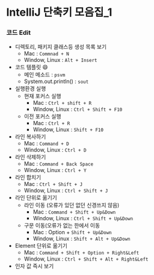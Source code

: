 # IntelliJ 단축키 모음집_1

### 코드 Edit

- 디렉토리, 패키지 클래스등 생성 목록 보기
  - Mac : ```Commnad + N```
  - Window, Linux : ```Alt + Insert```
- 코드 템플릿 😄
  - 메인 메소드 : ```psvm```
  - System.out.println() : ```sout```
- 실행환경 실행
  - 현재 포커스 실행
    - Mac : ```Ctrl + shift + R```
    - Window, Linux : ```Ctrl + Shift + F10```
  - 이전 포커스 실행
    - Mac : ```Ctrl + R```
    - Window, Linux : ```Shift + F10```
- 라인 복사하기
  - Mac : ```Command + D```
  - Window, Linux : ```Ctrl + D```
- 라인 삭제하기
  - Mac : ```Command + Back Space```
  - Window, Linux : ```Ctrl + Y```
- 라인 합치기
  - Mac : ```Ctrl + Shift + J```
  - Window, Linux : ```Ctrl + Shift + J```
- 라인 단위로 옮기기
  - 라인 이동 (오류가 있던 없던 신경쓰지 않음)
    - Mac : ```Command + Shift + Up&Down```
    - Window, Linux : ```Ctrl + Shift + Up&Down```
  - 구문 이동(오류가 없는 한에서 이동
    - Mac : Option + ```Shift + Up&Down```
    - Window, Linux : ```Shift + Alt + Up&Down```
- Element 단위로 옮기기
  - Mac : ```Command + Shift + Option + Right&Left```
  - Window, Linux : ```Ctrl + Shift + Alt + Right&Left```
- 인자 값 즉시 보기
